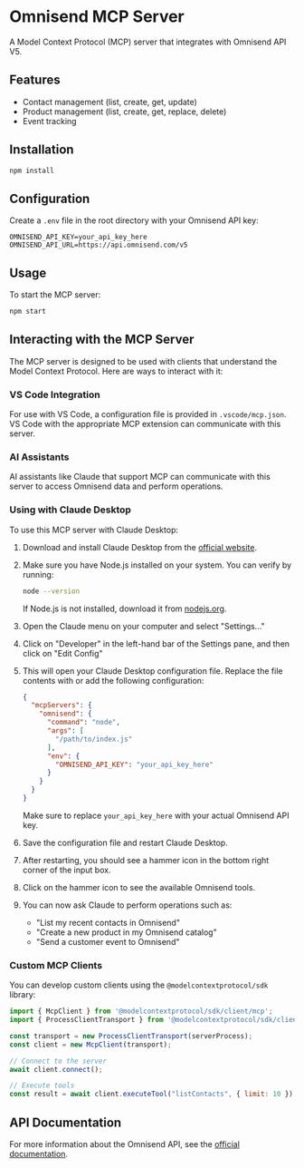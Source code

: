 # Omnisend MCP Server

A Model Context Protocol (MCP) server that integrates with Omnisend API V5.

## Features

- Contact management (list, create, get, update)
- Product management (list, create, get, replace, delete)
- Event tracking

## Installation

```bash
npm install
```

## Configuration

Create a `.env` file in the root directory with your Omnisend API key:

```
OMNISEND_API_KEY=your_api_key_here
OMNISEND_API_URL=https://api.omnisend.com/v5
```

## Usage

To start the MCP server:

```bash
npm start
```

## Interacting with the MCP Server

The MCP server is designed to be used with clients that understand the Model Context Protocol. Here are ways to interact with it:

### VS Code Integration

For use with VS Code, a configuration file is provided in `.vscode/mcp.json`. VS Code with the appropriate MCP extension can communicate with this server.

### AI Assistants

AI assistants like Claude that support MCP can communicate with this server to access Omnisend data and perform operations.

### Using with Claude Desktop

To use this MCP server with Claude Desktop:

1. Download and install Claude Desktop from the [official website](https://claude.ai/desktop).

2. Make sure you have Node.js installed on your system. You can verify by running:
   ```bash
   node --version
   ```
   If Node.js is not installed, download it from [nodejs.org](https://nodejs.org/).

3. Open the Claude menu on your computer and select "Settings..."

4. Click on "Developer" in the left-hand bar of the Settings pane, and then click on "Edit Config"

5. This will open your Claude Desktop configuration file. Replace the file contents with or add the following configuration:

   ```json
   {
     "mcpServers": {
       "omnisend": {
         "command": "node",
         "args": [
           "/path/to/index.js"
         ],
         "env": {
           "OMNISEND_API_KEY": "your_api_key_here"
         }
       }
     }
   }
   ```

   Make sure to replace `your_api_key_here` with your actual Omnisend API key.

6. Save the configuration file and restart Claude Desktop.

7. After restarting, you should see a hammer icon in the bottom right corner of the input box.

8. Click on the hammer icon to see the available Omnisend tools.

9. You can now ask Claude to perform operations such as:
   - "List my recent contacts in Omnisend"
   - "Create a new product in my Omnisend catalog"
   - "Send a customer event to Omnisend"

### Custom MCP Clients

You can develop custom clients using the `@modelcontextprotocol/sdk` library:

```javascript
import { McpClient } from '@modelcontextprotocol/sdk/client/mcp';
import { ProcessClientTransport } from '@modelcontextprotocol/sdk/client/process';

const transport = new ProcessClientTransport(serverProcess);
const client = new McpClient(transport);

// Connect to the server
await client.connect();

// Execute tools
const result = await client.executeTool("listContacts", { limit: 10 });
```

## API Documentation

For more information about the Omnisend API, see the [official documentation](https://api-docs.omnisend.com/). 